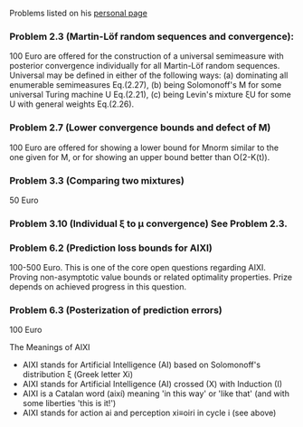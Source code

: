 Problems listed on his [personal page](http://www.hutter1.net/)

### Problem 2.3 (Martin-Löf random sequences and convergence):
100 Euro are offered for the construction of a universal semimeasure with posterior convergence individually for all Martin-Löf random sequences. Universal may be defined in either of the following ways:
(a) dominating all enumerable semimeasures Eq.(2.27),
(b) being Solomonoff's M for some universal Turing machine U Eq.(2.21),
(c) being Levin's mixture ξU for some U with general weights Eq.(2.26).

### Problem 2.7 (Lower convergence bounds and defect of M)
100 Euro are offered for showing a lower bound for Mnorm similar to the one given for M, or for showing an upper bound better than O(2-K(t)).

### Problem 3.3 (Comparing two mixtures)
50 Euro

### Problem 3.10 (Individual ξ to μ convergence) See Problem 2.3.

### Problem 6.2 (Prediction loss bounds for AIXI)
100-500 Euro. This is one of the core open questions regarding AIXI. Proving non-asymptotic value bounds or related optimality properties. Prize depends on achieved progress in this question.

### Problem 6.3 (Posterization of prediction errors)
100 Euro

The Meanings of AIXI

* AIXI stands for Artificial Intelligence (AI) based on Solomonoff's distribution ξ (Greek letter Xi)
* AIXI stands for Artificial Intelligence (AI) crossed (X) with Induction (I)
* AIXI is a Catalan word (així) meaning 'in this way' or 'like that' (and with some liberties 'this is it!')
* AIXI stands for action ai and perception xi≡oiri in cycle i (see above)

